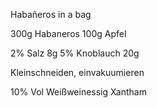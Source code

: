 Habañeros in a bag

300g Habaneros
100g Apfel

2% Salz 8g
5% Knoblauch 20g

Kleinschneiden, einvakuumieren


10% Vol Weißweinessig
Xantham 